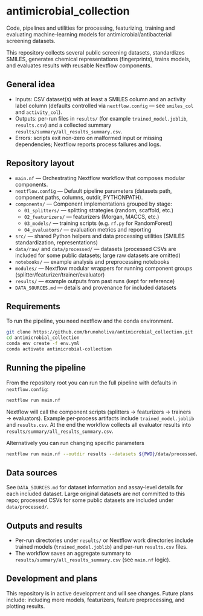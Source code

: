 # antimicrobial_collection

Code, pipelines and utilities for processing, featurizing, training and evaluating machine-learning models for antimicrobial/antibacterial screening datasets.

This repository collects several public screening datasets, standardizes SMILES, generates chemical representations (fingerprints), trains models, and evaluates results with reusable Nextflow components.

## General idea

- Inputs: CSV dataset(s) with at least a SMILES column and an activity label column (defaults controlled via `nextflow.config` — see `smiles_col` and `activity_col`).
- Outputs: per-run files in `results/` (for example `trained_model.joblib`, `results.csv`) and a collected summary `results/summary/all_results_summary.csv`.
- Errors: scripts exit non-zero on malformed input or missing dependencies; Nextflow reports process failures and logs.

## Repository layout

- `main.nf` — Orchestrating Nextflow workflow that composes modular components.
- `nextflow.config` — Default pipeline parameters (datasets path, component paths, columns, outdir, PYTHONPATH).
- `components/` — Component implementations grouped by stage:
  - `01_splitters/` — splitting strategies (random, scaffold, etc.)
  - `02_featurizers/` — featurizers (Morgan, MACCS, etc.)
  - `03_models/` — training scripts (e.g. `rf.py` for RandomForest)
  - `04_evaluators/` — evaluation metrics and reporting
- `src/` — shared Python helpers and data processing utilities (SMILES standardization, representations)
- `data/raw/` and `data/processed/` — datasets (processed CSVs are included for some public datasets; large raw datasets are omitted)
- `notebooks/` — example analysis and preprocessing notebooks
- `modules/` — Nextflow modular wrappers for running component groups (splitter/featurizer/trainer/evaluator)
- `results/` — example outputs from past runs (kept for reference)
- `DATA_SOURCES.md` — details and provenance for included datasets

## Requirements

To run the pipeline, you need nextflow and the conda environment.

```bash
git clone https://github.com/brunoholiva/antimicrobial_collection.git
cd antimicrobial_collection
conda env create -f env.yml
conda activate antimicrobial-collection
```

## Running the pipeline

From the repository root you can run the full pipeline with defaults in `nextflow.config`:

```bash
nextflow run main.nf
```

Nextflow will call the component scripts (splitters → featurizers → trainers → evaluators). Example per-process artifacts include `trained_model.joblib` and `results.csv`. At the end the workflow collects all evaluator results into `results/summary/all_results_summary.csv`.

Alternatively you can run changing specific parameters

```bash
nextflow run main.nf --outdir results --datasets ${PWD}/data/processed/dataset.csv --featurizers ${PWD}/components/02_featurizers/maccs.py
```

## Data sources

See `DATA_SOURCES.md` for dataset information and assay-level details for each included dataset. Large original datasets are not committed to this repo; processed CSVs for some public datasets are included under `data/processed/`.

## Outputs and results

- Per-run directories under `results/` or Nextflow work directories include trained models (`trained_model.joblib`) and per-run `results.csv` files.
- The workflow saves an aggregate summary to `results/summary/all_results_summary.csv` (see `main.nf` logic).

## Development and plans

This repository is in active development and will see changes.
Future plans include: including more models, featurizers, feature preprocessing, and plotting results.